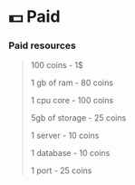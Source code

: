 # 💵 Paid

### Paid resources

> 100 coins - 1$
>
> 1 gb of ram - 80 coins
>
> 1 cpu core - 100 coins
>
> 5gb of storage - 25 coins
>
> 1 server - 10 coins
>
> 1 database - 10 coins
>
> 1 port - 25 coins
